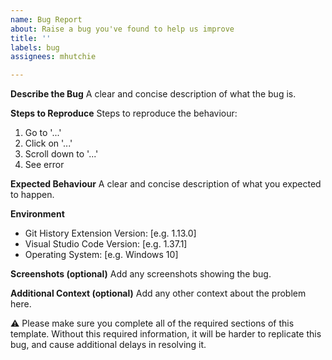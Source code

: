 ```yaml
---
name: Bug Report
about: Raise a bug you've found to help us improve
title: ''
labels: bug
assignees: mhutchie

---
```


**Describe the Bug**
A clear and concise description of what the bug is.

**Steps to Reproduce**
Steps to reproduce the behaviour:
1. Go to '...'
2. Click on '...'
3. Scroll down to '...'
4. See error

**Expected Behaviour**
A clear and concise description of what you expected to happen.

**Environment**
 - Git History Extension Version: [e.g. 1.13.0]
 - Visual Studio Code Version: [e.g. 1.37.1]
 - Operating System: [e.g. Windows 10]

**Screenshots (optional)**
Add any screenshots showing the bug.

**Additional Context (optional)**
Add any other context about the problem here.


⚠ Please make sure you complete all of the required sections of this template. Without this required information, it will be harder to replicate this bug, and cause additional delays in resolving it.
